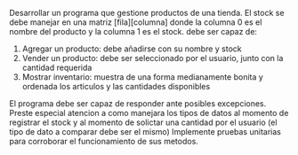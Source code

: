 Desarrollar un programa que gestione productos de una tienda. El stock se debe manejar en una matriz [fila][columna] donde la columna 0 es el nombre del producto y la columna 1 es el stock. debe ser capaz de:

1) Agregar un producto: debe añadirse con su nombre y stock
2) Vender un producto: debe ser seleccionado por el usuario, junto con la cantidad requerida
3) Mostrar inventario: muestra de una forma medianamente bonita y ordenada los articulos y las cantidades disponibles

El programa debe ser capaz de responder ante posibles excepciones.
Preste especial atencion a como manejara los tipos de datos al momento de registrar el stock y al momento de solictar una cantidad por el usuario (el tipo de dato a comparar debe ser el mismo)
Implemente pruebas unitarias para corroborar el funcionamiento de sus metodos.

